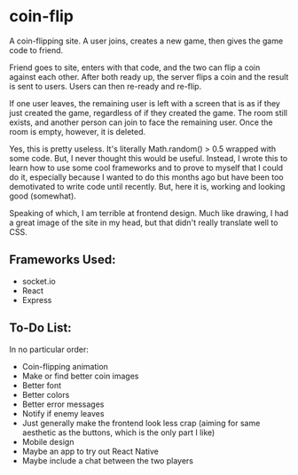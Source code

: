 # coin-flip
A coin-flipping site. A user joins, creates a new game, then gives the game code to friend.

Friend goes to site, enters with that code, and the two can flip a coin against each other. After both ready up, the server flips a coin and the result is sent to users. Users can then re-ready and re-flip.

If one user leaves, the remaining user is left with a screen that is as if they just created the game, regardless of if they created the game. The room still exists, and another person can join to face the remaining user. Once the room is empty, however, it is deleted.

Yes, this is pretty useless. It's literally Math.random() > 0.5 wrapped with some code. But, I never thought this would be useful. Instead, I wrote this to learn how to use some cool frameworks and to prove to myself that I could do it, especially because I wanted to do this months ago but have been too demotivated to write code until recently. But, here it is, working and looking good (somewhat).

Speaking of which, I am terrible at frontend design. Much like drawing, I had a great image of the site in my head, but that didn't really translate well to CSS.

## Frameworks Used:
* socket.io
* React
* Express

## To-Do List:
In no particular order:
* Coin-flipping animation
* Make or find better coin images
* Better font
* Better colors
* Better error messages
* Notify if enemy leaves
* Just generally make the frontend look less crap (aiming for same aesthetic as the buttons, which is the only part I like)
* Mobile design
* Maybe an app to try out React Native
* Maybe include a chat between the two players
